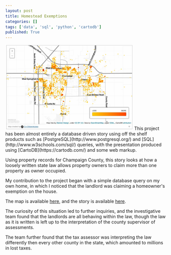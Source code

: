 ```yaml
---
layout: post
title: Homestead Exemptions
categories: []
tags: ['data', 'sql', 'python', 'cartodb']
published: True
---
```

<img style="max-width: 400px;" src="/images/homestead_exemptions.jpg">
This project has been almost entirely a database driven story using off the shelf products such as [PostgreSQL](http://www.postgresql.org/) and [SQL](http://www.w3schools.com/sql/) queries, with the presentation produced using [CartoDB](https://cartodb.com/) and some web markup.

Using property records for Champaign County, this story looks at how a loosely written state law allows property owners to claim more than one property as owner occupied.

My contribution to the project began with a simple database query on my own home, in which I noticed that the landlord was claiming a homeowner's exemption on the house.

The map is available [here](http://docs.cu-citizenaccess.org/homestead-exemptions/), and the story is available [here](http://cu-citizenaccess.org/2015/07/14/landlords-benefit-from-loose-law-save-millions-in-taxes/).
 
The curiosity of this situation led to further inquiries, and the investigative team found that the landlords are all behaving within the law, though the law as it is written is left up to the interpretation of the county supervisor of assessments.

The team further found that the tax assessor was interpreting the law differently then every other county in the state, which amounted to millions in lost taxes.
